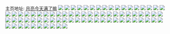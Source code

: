 主页地址: [月亮今天满了嘛](https://weibo.com/u/6633724255) 
![](https://wx4.sinaimg.cn/mw2000/007eWqIvly1h9qq0ywd4wj31o01sshdu.jpg) 
![](https://wx4.sinaimg.cn/mw2000/007eWqIvly1h9qq156xk8j33402c0qv5.jpg) 
![](https://wx4.sinaimg.cn/mw2000/007eWqIvly1h9qq11ip2jj31o01o0x6p.jpg) 
![](https://wx4.sinaimg.cn/mw2000/007eWqIvly1h9qq145m3lj33402c0e82.jpg) 
![](https://wx4.sinaimg.cn/mw2000/007eWqIvly1h9lyg562cdj32801o0npd.jpg) 
![](https://wx4.sinaimg.cn/mw2000/007eWqIvly1h9lyg8yqpej32801o01ky.jpg) 
![](https://wx4.sinaimg.cn/mw2000/007eWqIvly1h9lyg9llm3j31400u0tk5.jpg) 
![](https://wx4.sinaimg.cn/mw2000/007eWqIvly1h9lyg9t5mbj31400u0dpr.jpg) 
![](https://wx4.sinaimg.cn/mw2000/007eWqIvly1h9lygbggkqj32801o0hdt.jpg) 
![](https://wx4.sinaimg.cn/mw2000/007eWqIvly1h9lyg2f8exj32801o0npd.jpg) 
![](https://wx4.sinaimg.cn/mw2000/007eWqIvly1h9lyjq9hujj32801o0e81.jpg) 
![](https://wx4.sinaimg.cn/mw2000/007eWqIvly1h9lyqo2galj32c0340b2a.jpg) 
![](https://wx4.sinaimg.cn/mw2000/007eWqIvly1h9lyg6c6m6j32c0340hdu.jpg) 
![](https://wx4.sinaimg.cn/mw2000/007eWqIvly1h9h9dzcmvej31400u0tcq.jpg) 
![](https://wx4.sinaimg.cn/mw2000/007eWqIvly1h9h9ccd8t2j30u00u0tg6.jpg) 
![](https://wx4.sinaimg.cn/mw2000/007eWqIvly1h8x75uiki1j30u00u0428.jpg) 
![](https://wx4.sinaimg.cn/mw2000/007eWqIvly1h8fhkwcsq5j31401hcas1.jpg) 
![](https://wx4.sinaimg.cn/mw2000/007eWqIvly1h8fhkvuwv5j31o0280npd.jpg) 
![](https://wx4.sinaimg.cn/mw2000/007eWqIvly1h8aq5bvyw6j30n01ds1kx.jpg) 
![](https://wx4.sinaimg.cn/mw2000/007eWqIvly1h88j024ylrj33402c0b2d.jpg) 
![](https://wx4.sinaimg.cn/mw2000/007eWqIvly1h88izn1k7jj33402c0x6p.jpg) 
![](https://wx4.sinaimg.cn/mw2000/007eWqIvly1h82p3zlgy6j31o0280b29.jpg) 
![](https://wx4.sinaimg.cn/mw2000/007eWqIvly1h7y4u718d8j32c02c07wh.jpg) 
![](https://wx4.sinaimg.cn/mw2000/007eWqIvly1h7oo35e3vyj32c03401l0.jpg) 
![](https://wx4.sinaimg.cn/mw2000/007eWqIvly1h7nky8i94xj31o0280kjl.jpg) 
![](https://wx4.sinaimg.cn/mw2000/007eWqIvly1h34iurqvvzj31400u010w.jpg) 
![](https://wx4.sinaimg.cn/mw2000/007eWqIvly1h2zg4ddzx2j30u0140wlh.jpg) 
![](https://wx4.sinaimg.cn/mw2000/007eWqIvly1h2paz5uhzkj32801o04qp.jpg) 
![](https://wx4.sinaimg.cn/mw2000/007eWqIvly1h2paz7ljudj31o02804qp.jpg) 
![](https://wx4.sinaimg.cn/mw2000/007eWqIvly1h2paz6hdvvj32801o01kx.jpg) 
![](https://wx4.sinaimg.cn/mw2000/007eWqIvly1h2oy5vg2wbj30my0nv75j.jpg) 
![](https://wx4.sinaimg.cn/mw2000/007eWqIvly1h29f0nx07bj31400u0467.jpg) 
![](https://wx4.sinaimg.cn/mw2000/007eWqIvly1h29f0q3bmwj30u012qdl6.jpg) 
![](https://wx4.sinaimg.cn/mw2000/007eWqIvly1h29f0ozk1zj31400u0447.jpg) 
![](https://wx4.sinaimg.cn/mw2000/007eWqIvly1h284kw482nj30u01hcwp4.jpg) 
![](https://wx4.sinaimg.cn/mw2000/007eWqIvly1h22ix6yp16j30n01dstgt.jpg) 
![](https://wx4.sinaimg.cn/mw2000/007eWqIvly1h21xq3vwauj31400u0wk7.jpg) 
![](https://wx4.sinaimg.cn/mw2000/007eWqIvly1h21xq5td1wj31400u0jys.jpg) 
![](https://wx4.sinaimg.cn/mw2000/007eWqIvly1h20r2rp0rpj30k50w5tbv.jpg) 
![](https://wx4.sinaimg.cn/mw2000/007eWqIvly1h1vi9qmafzj31o02807wh.jpg) 
![](https://wx4.sinaimg.cn/mw2000/007eWqIvly1h1vi9q1skaj31o02804qp.jpg) 
![](https://wx4.sinaimg.cn/mw2000/007eWqIvly1h1oqg6y9b4j30n01ds10c.jpg) 
![](https://wx4.sinaimg.cn/mw2000/007eWqIvly1h12lfrbclfj31o0280qv5.jpg) 
![](https://wx4.sinaimg.cn/mw2000/007eWqIvly1h12lfqezysj31o0280ha7.jpg) 
![](https://wx4.sinaimg.cn/mw2000/007eWqIvly1h0c0mzt6y7j30u0140wpk.jpg) 
![](https://wx4.sinaimg.cn/mw2000/007eWqIvly1h01h2upulnj30u01400x9.jpg) 
![](https://wx4.sinaimg.cn/mw2000/007eWqIvly1h01h2vort3j31400u076x.jpg) 
![](https://wx4.sinaimg.cn/mw2000/007eWqIvly1gzy7e6ulj7j31o02801kx.jpg) 
![](https://wx4.sinaimg.cn/mw2000/007eWqIvly1gzs2a8sx6vj31o0280x34.jpg) 
![](https://wx4.sinaimg.cn/mw2000/007eWqIvly1gzs2a9e36tj31o0280kfb.jpg) 
![](https://wx4.sinaimg.cn/mw2000/007eWqIvly1gzqxwdei8rj31o02801kx.jpg) 
![](https://wx4.sinaimg.cn/mw2000/007eWqIvly1gz2pdpz2qxj32c0340b29.jpg) 
![](https://wx4.sinaimg.cn/mw2000/007eWqIvly1gz0hd3k2xej31hc0u042w.jpg) 
![](https://wx4.sinaimg.cn/mw2000/007eWqIvly1gywtuj0x8pj32801o0b29.jpg) 
![](https://wx4.sinaimg.cn/mw2000/007eWqIvly1gywtui0659j31o02804qp.jpg) 
![](https://wx4.sinaimg.cn/mw2000/007eWqIvly1gyazzdminpj30tz0syjw7.jpg) 
![](https://wx4.sinaimg.cn/mw2000/007eWqIvly1gyazzd4akzj31400u079f.jpg) 
![](https://wx4.sinaimg.cn/mw2000/007eWqIvly1gy6jq1ovzgj32801o01kx.jpg) 
![](https://wx4.sinaimg.cn/mw2000/007eWqIvly1gy0oy7lvwlj31400u0q8r.jpg) 
![](https://wx4.sinaimg.cn/mw2000/007eWqIvly1gy0oy71j9dj31400u044y.jpg) 
![](https://wx4.sinaimg.cn/mw2000/007eWqIvly1gy0oy849u0j31400u0n2g.jpg) 
![](https://wx4.sinaimg.cn/mw2000/007eWqIvly1gxzotlbt7lj33402c04qq.jpg) 
![](https://wx4.sinaimg.cn/mw2000/007eWqIvly1gxzou8oqihj33402c0x6q.jpg) 
![](https://wx4.sinaimg.cn/mw2000/007eWqIvly1gxz3wrqfs0j31be0zk7d9.jpg) 
![](https://wx4.sinaimg.cn/mw2000/007eWqIvly1gxz3ws4r3ij31be0zk489.jpg) 
![](https://wx4.sinaimg.cn/mw2000/007eWqIvly1gxpycbkwppj33402c04qq.jpg) 
![](https://wx4.sinaimg.cn/mw2000/007eWqIvly1gxpyc9jz7nj33402c0b29.jpg) 
![](https://wx4.sinaimg.cn/mw2000/007eWqIvly1gxpycczy1wj33402c0x6p.jpg) 
![](https://wx4.sinaimg.cn/mw2000/007eWqIvly1gu9bz49saij62801o07wh02.jpg) 
![](https://wx4.sinaimg.cn/mw2000/007eWqIvly1gsnodlprevj33402c0x6p.jpg) 
![](https://wx4.sinaimg.cn/mw2000/007eWqIvly1gsnodqkkqpj33402c04qq.jpg) 
![](https://wx4.sinaimg.cn/mw2000/007eWqIvly1gsnodue7dtj33402c07wi.jpg) 
![](https://wx4.sinaimg.cn/mw2000/007eWqIvly1gqq4jbzktaj33402c0hdy.jpg) 
![](https://wx4.sinaimg.cn/mw2000/007eWqIvly1gqq4jdvvn1j33402c0kjq.jpg) 
![](https://wx4.sinaimg.cn/mw2000/007eWqIvly1gnm1cijpktj31400u0alv.jpg) 
![](https://wx4.sinaimg.cn/mw2000/007eWqIvly1gnbspsd2tgj33402c0npd.jpg) 
![](https://wx4.sinaimg.cn/mw2000/007eWqIvly1gnbspr2cj7j33402c0x6r.jpg) 
